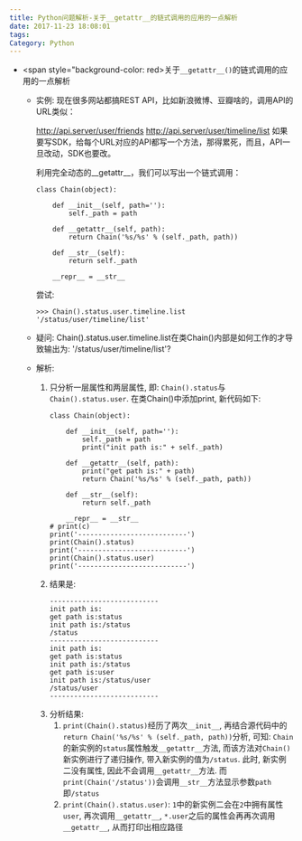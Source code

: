 ```yaml
---
title: Python问题解析-关于__getattr__的链式调用的应用的一点解析
date: 2017-11-23 18:08:01
tags:
Category: Python
---
```

- <span style="background-color: red>关于`__getattr__()`的链式调用的应用的一点解析</span>
    - 实例: 现在很多网站都搞REST API，比如新浪微博、豆瓣啥的，调用API的URL类似：

        http://api.server/user/friends<!-- more -->
        http://api.server/user/timeline/list
        如果要写SDK，给每个URL对应的API都写一个方法，那得累死，而且，API一旦改动，SDK也要改。

        利用完全动态的__getattr__，我们可以写出一个链式调用：
        ```
        class Chain(object):

            def __init__(self, path=''):
                self._path = path

            def __getattr__(self, path):
                return Chain('%s/%s' % (self._path, path))

            def __str__(self):
                return self._path

            __repr__ = __str__
        ```
        尝试:
        ```
        >>> Chain().status.user.timeline.list
        '/status/user/timeline/list'    
        ```
    - 疑问: Chain().status.user.timeline.list在类Chain()内部是如何工作的才导致输出为: 
        '/status/user/timeline/list'?
    - 解析: 
        1. 只分析一层属性和两层属性, 即: `Chain().status`与`Chain().status.user`. 在类Chain()中添加print, 新代码如下:
            ```
            class Chain(object):
                
                def __init__(self, path=''):
                    self._path = path
                    print("init path is:" + self._path)
                
                def __getattr__(self, path):
                    print("get path is:" + path)
                    return Chain('%s/%s' % (self._path, path))

                def __str__(self):
                    return self._path

                __repr__ = __str__
            # print(c)
            print('---------------------------')
            print(Chain().status)
            print('---------------------------')
            print(Chain().status.user)
            print('---------------------------')
            ```
        2. 结果是:
            ```
            ---------------------------
            init path is:
            get path is:status
            init path is:/status
            /status
            ---------------------------
            init path is:
            get path is:status
            init path is:/status
            get path is:user
            init path is:/status/user
            /status/user
            ---------------------------
            ```
        3. 分析结果: 
            1. `print(Chain().status)`经历了两次`__init__`, 再结合源代码中的`return Chain('%s/%s' % (self._path, path))`分析, 可知: `Chain`的新实例的`status`属性触发`__getattr__`方法, 而该方法对`Chain()`新实例进行了递归操作, 带入新实例的值为`/status`. 此时, 新实例二没有属性, 因此不会调用`__getattr__`方法. 而`print(Chain('/status'))`会调用`__str__`方法显示参数`path`即`/status`
            2. `print(Chain().status.user)`: `1`中的新实例二会在`2`中拥有属性`user`, 再次调用`__getattr__`, `*.user`之后的属性会再再次调用`__getattr__`, 从而打印出相应路径